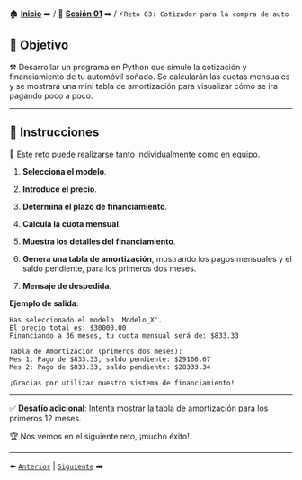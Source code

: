 
🏠 [**Inicio**](../../Readme.md) ➡️ / 📖 [**Sesión 01**](../Readme.md) ➡️ / ⚡`Reto 03: Cotizador para la compra de auto`

## 🎯 Objetivo

⚒️ Desarrollar un programa en Python que simule la cotización y financiamiento de tu automóvil soñado. Se calcularán las cuotas mensuales y se mostrará una mini tabla de amortización para visualizar cómo se ira pagando poco a poco.

---

## 📝 Instrucciones

👥 Este reto puede realizarse tanto individualmente como en equipo.

1. **Selecciona el modelo**.

2. **Introduce el precio**.

3. **Determina el plazo de financiamiento**.

4. **Calcula la cuota mensual**.

5. **Muestra los detalles del financiamiento**.

6. **Genera una tabla de amortización**, mostrando los pagos mensuales y el saldo pendiente, para los primeros dos meses.

7. **Mensaje de despedida**.

**Ejemplo de salida**:

```plaintext
Has seleccionado el modelo 'Modelo_X'.
El precio total es: $30000.00
Financiando a 36 meses, tu cuota mensual será de: $833.33

Tabla de Amortización (primeros dos meses):
Mes 1: Pago de $833.33, saldo pendiente: $29166.67
Mes 2: Pago de $833.33, saldo pendiente: $28333.34

¡Gracias por utilizar nuestro sistema de financiamiento!
```

---

✅ **Desafío adicional**: Intenta mostrar la tabla de amortización para los primeros 12 meses.

🏆 Nos vemos en el siguiente reto, ¡mucho éxito!.

---

⬅️ [`Anterior`](../Readme.md) | [`Siguiente`](../Sesion-02/Readme.md) ➡️
